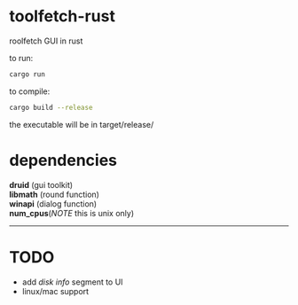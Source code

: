 # toolfetch-rust
roolfetch GUI in rust

to run:  
```bash
cargo run
```
to compile:  
```bash
cargo build --release
```  
the executable will be in target/release/  

# dependencies
**druid**   (gui toolkit)  
**libmath** (round function)  
**winapi**  (dialog function)  
**num_cpus**(*NOTE* this is unix only)

---  
# TODO  
* add *disk info* segment to UI  
* linux/mac support
